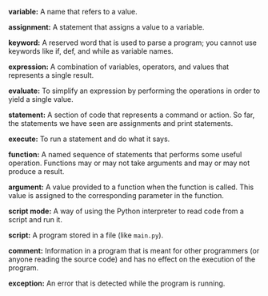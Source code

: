 **variable:** A name that refers to a value.  
  
**assignment:** A statement that assigns a value to a variable.  
  
**keyword:** A reserved word that is used to parse a program; you cannot use keywords like if, def, and while as variable names.  
  
**expression:** A combination of variables, operators, and values that represents a single result.  
  
**evaluate:** To simplify an expression by performing the operations in order to yield a single value.  
  
**statement:** A section of code that represents a command or action. So far, the statements we have seen are assignments and print statements.  
  
**execute:** To run a statement and do what it says.  
  
**function:** A named sequence of statements that performs some useful operation. Functions may or may not take arguments and may or may not produce a result.  
  
**argument:** A value provided to a function when the function is called. This value is assigned to the corresponding parameter in the function.  
  
**script mode:** A way of using the Python interpreter to read code from a script and run it.  
  
**script:** A program stored in a file (like `main.py`).  
  
**comment:** Information in a program that is meant for other programmers (or anyone reading the source code) and has no effect on the execution of the program.
  
**exception:** An error that is detected while the program is running.  